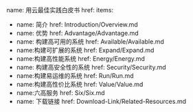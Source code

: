 name: 用云最佳实践白皮书
href: 
items:
- name: 简介
  href: Introduction/Overview.md
- name: 优势
  href: Advantage/Advantage.md
- name: 构建高可用的系统
  href: Available/Available.md
- name:构建可扩展的系统
  href: Expand/Expand.md
- name:构建高性能系统
  href: Energy/Energy.md
- name: 构建高安全性的系统
  href: Security/Security.md
- name:构建易运维的系统
  href: Run/Run.md
- name:构建高性价比系统
  href: Value/Value.md
- name:六高服务
  href: Six/Six.md
- name: 下载链接
  href: Download-Link/Related-Resources.md
